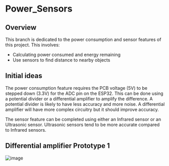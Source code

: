 
# Power_Sensors

  

## Overview

  

This branch is dedicated to the power consumption and sensor features of this project. This involves:

  

- Calculating power consumed and energy remaining
- Use sensors to find distance to nearby objects

  


## Initial ideas

The power consumption feature requires the PCB voltage (5V) to be stepped down (3.3V) for the ADC pin on the ESP32.
This can be done using a potential divider or a differential amplifier to amplify the difference.
A potential divider is likely to have less accuracy and more noise.
A differential amplifier will have more complex circuitry but it should improve accuracy.

The sensor feature can be completed using either an Infrared sensor or an Ultrasonic sensor.
Ultrasonic sensors tend to be more accurate compared to Infrared sensors.


## Differential amplifier Prototype 1

![image](https://github.com/mxwlc/ee2project-2024-robot-power/assets/54540123/3457c768-0957-4cc9-a32b-755d2e7c83f7)

